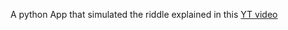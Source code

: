 A python App that simulated the riddle explained in this [YT video](https://www.youtube.com/watch?v=iSNsgj1OCLA)
